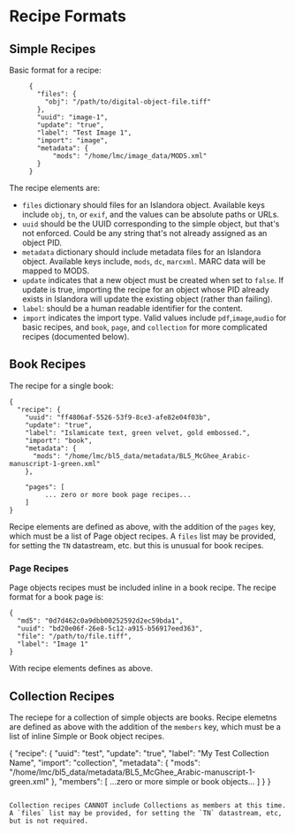 # Recipe Formats


## Simple Recipes

Basic format for a recipe:

```
     {
       "files": {
         "obj": "/path/to/digital-object-file.tiff"
       }, 
       "uuid": "image-1", 
       "update": "true", 
       "label": "Test Image 1", 
       "import": "image", 
       "metadata": {
           "mods": "/home/lmc/image_data/MODS.xml"
       }
     }

```

The recipe elements are: 

* `files` dictionary should files for an Islandora object. Available keys include `obj`, `tn`, or `exif`, and the values can be absolute paths or URLs. 
* `uuid` should be the UUID corresponding to the simple object, but that's not enforced. Could be any string that's not already assigned as an object PID.  
* `metadata` dictionary should include  metadata files for an Islandora object. Available keys include, `mods`, `dc`, `marcxml`. MARC data will be mapped to MODS.
* `update` indicates that a new object must be created when set to `false`. If update is true, importing the recipe for an object whose PID already exists in Islandora will update the existing object (rather than failing). 
* `label`: should be a human readable identifier for the content. 
* `import` indicates the import type. Valid values include `pdf`,`image`,`audio` for basic recipes, and `book`, `page`, and `collection` for more complicated recipes (documented below).  

## Book Recipes

The recipe for a single book:

```
{
  "recipe": {
    "uuid": "ff4806af-5526-53f9-8ce3-afe82e04f03b", 
    "update": "true", 
    "label": "Islamicate text, green velvet, gold embossed.", 
    "import": "book", 
    "metadata": {
      "mods": "/home/lmc/bl5_data/metadata/BL5_McGhee_Arabic-manuscript-1-green.xml"
    },

    "pages": [
         ... zero or more book page recipes... 
    ]
}

```

Recipe elements are defined as above, with the addition of the `pages` key, which must be a list of Page object recipes. A `files` list may be provided, for setting the `TN` datastream, etc.  but this is unusual for book recipes.  

### Page Recipes 

Page objects recipes must be included inline in a book recipe. The recipe format for a book page is:

```
{
  "md5": "0d7d462c0a9dbb00252592d2ec59bda1", 
  "uuid": "bd20e06f-26e8-5c12-a915-b56917eed363", 
  "file": "/path/to/file.tiff", 
  "label": "Image 1"
} 
```

With recipe elements defines as above. 

## Collection Recipes

The reciepe for a collection of simple objects are books. Recipe elemetns are defined as above with the addition of the `members` key, which must be a list of inline Simple or Book object recipes. 

{
  "recipe": {
    "uuid": "test", 
    "update": "true", 
    "label": "My Test Collection Name", 
    "import": "collection", 
    "metadata": {
      "mods": "/home/lmc/bl5_data/metadata/BL5_McGhee_Arabic-manuscript-1-green.xml"
    },
    "members": [
	...zero or more simple or book objects...
    ] 
  }
}
```

Collection recipes CANNOT include Collections as members at this time. A `files` list may be provided, for setting the `TN` datastream, etc, but is not required. 